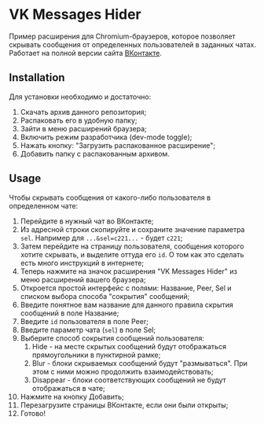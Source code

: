 # VK Messages Hider

Пример расширения для Chromium-браузеров, которое позволяет скрывать сообщения от определенных пользователей в заданных
чатах. Работает на полной версии сайта [ВКонтакте](https://vk.com).

## Installation

Для установки необходимо и достаточно:

1) Скачать архив данного репозитория;
2) Распаковать его в удобную папку;
3) Зайти в меню расширений браузера;
4) Включить режим разработчика (dev-mode toggle);
5) Нажать кнопку: "Загрузить распакованное расширение";
6) Добавить папку с распакованным архивом.

## Usage

Чтобы скрывать сообщения от какого-либо пользователя в определенном чате:

1) Перейдите в нужный чат во ВКонтакте;
2) Из адресной строки скопируйте и сохраните значение параметра ``sel``. Например для ``...&sel=c221...`` -
   будет ``c221``;
3) Затем перейдите на страницу пользователя, сообщения которого хотите скрывать, и выделите оттуда его ``id``. О том как
   это сделать есть много инструкций в интернете;
4) Теперь нажмите на значок расширения "VK Messages Hider" из меню расширений вашего браузера;
5) Откроется простой интерфейс с полями: Название, Peer, Sel и списком выбора способа "сокрытия" сообщений;
6) Введите понятное вам название для данного правила скрытия сообщений в поле Название;
7) Введите ``id`` пользователя в поле Peer;
8) Введите параметр чата (``sel``) в поле Sel;
9) Выберите способ сокрытия сообщений пользователя:
    1) Hide - на месте скрытых сообщений будут отображаться прямоугольники в пунктирной рамке;
    2) Blur - блоки скрываемых сообщений будут "размываться". При этом с ними можно продолжить взаимодействовать;
    3) Disappear - блоки соответствующих сообщений не будут отображаться в чате;
10) Нажмите на кнопку Добавить;
11) Перезагрузите страницы ВКонтакте, если они были открыты;
12) Готово!